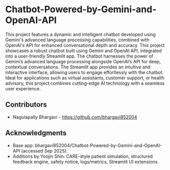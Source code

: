 # Chatbot-Powered-by-Gemini-and-OpenAI-API
This project features a dynamic and intelligent chatbot developed using Gemini's advanced language processing capabilities, combined with OpenAI's API for enhanced conversational depth and accuracy. 
This project showcases a robust chatbot built using Gemini and OpenAI API, integrated into a user-friendly Streamlit app. The chatbot harnesses the power of Gemini’s advanced language processing alongside OpenAI’s API for deep, contextual conversations. The Streamlit app provides an intuitive and interactive interface, allowing users to engage effortlessly with the chatbot. Ideal for applications such as virtual assistants, customer support, or health advisory, this project combines cutting-edge AI technology with a seamless user experience.

## Contributors

- Nagulapally Bhargavi - https://github.com/bhargavi852004



## Acknowledgments
- Base app: bhargavi852004/Chatbot-Powered-by-Gemini-and-OpenAI-API (accessed Sep 2025).
- Additions by Yoojin Shin: CARE-style patient simulation, structured feedback engine, safety notice, logs/metrics, Streamlit UI extensions.
